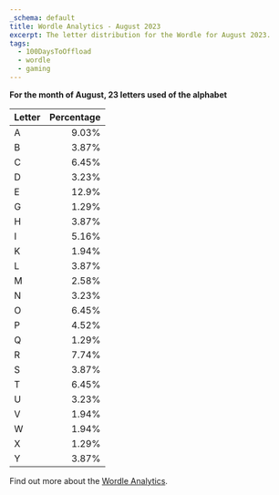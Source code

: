 ```yaml
---
_schema: default
title: Wordle Analytics - August 2023
excerpt: The letter distribution for the Wordle for August 2023.
tags: 
  - 100DaysToOffload
  - wordle
  - gaming
---
```


**For the month of August, 23 letters used of the alphabet**

| Letter | Percentage 
| :--- | ---:|
| A | 9.03% |
| B | 3.87% |
| C | 6.45% |
| D | 3.23% |
| E | 12.9% |
| G | 1.29% |
| H | 3.87% |
| I | 5.16% |
| K | 1.94% |
| L | 3.87% |
| M | 2.58% |
| N | 3.23% |
| O | 6.45% |
| P | 4.52% |
| Q | 1.29% |
| R | 7.74% |
| S | 3.87% |
| T | 6.45% |
| U | 3.23% |
| V | 1.94% |
| W | 1.94% |
| X | 1.29% |
| Y | 3.87% |

Find out more about the [Wordle Analytics](/blog/wordle-analytics/).